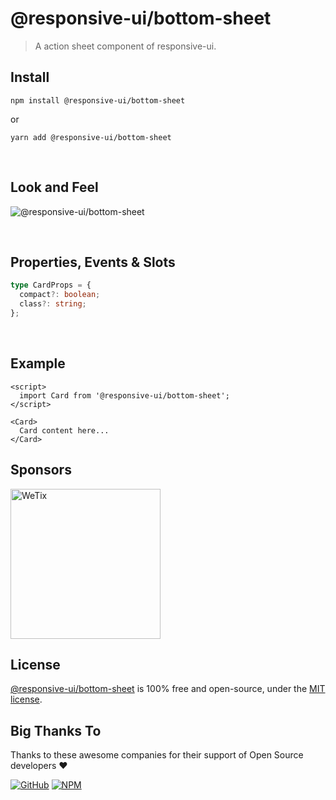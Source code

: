 # @responsive-ui/bottom-sheet

> A action sheet component of responsive-ui.

## Install

```console
npm install @responsive-ui/bottom-sheet
```

or

```console
yarn add @responsive-ui/bottom-sheet
```

<br/>

## Look and Feel

<img src="https://user-images.githubusercontent.com/28108597/104024747-8f245c80-51fe-11eb-959f-34c879828373.png"
alt="@responsive-ui/bottom-sheet" />

<br/>

## Properties, Events & Slots

```ts
type CardProps = {
  compact?: boolean;
  class?: string;
};
```

<br/>

## Example

```svelte
<script>
  import Card from '@responsive-ui/bottom-sheet';
</script>

<Card>
  Card content here...
</Card>
```

## Sponsors

<img src="https://asset.wetix.my/images/logo/wetix.png" alt="WeTix" width="240px">

## License

[@responsive-ui/bottom-sheet](https://github.com/wetix/responsive-ui/tree/master/components/bottom-sheet) is 100% free and open-source, under the [MIT license](https://github.com/wetix/responsive-ui/blob/master/LICENSE).

## Big Thanks To

Thanks to these awesome companies for their support of Open Source developers ❤

[![GitHub](https://jstools.dev/img/badges/github.svg)](https://github.com/open-source)
[![NPM](https://jstools.dev/img/badges/npm.svg)](https://www.npmjs.com/)
